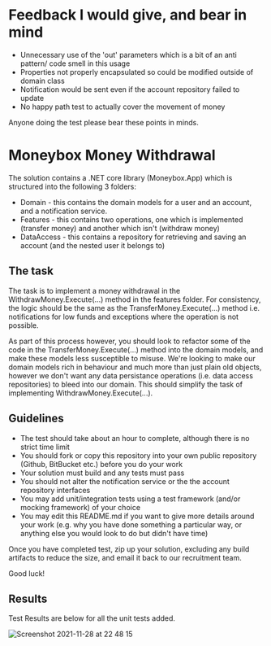 # Feedback I would give, and bear in mind

  *	Unnecessary use of the 'out' parameters which is a bit of an anti pattern/ code smell in this usage
  *	Properties not properly encapsulated so could be modified outside of domain class
  *	Notification would be sent even if the account repository failed to update
  *	No happy path test to actually cover the movement of money


Anyone doing the test please bear these points in minds. 


# Moneybox Money Withdrawal

The solution contains a .NET core library (Moneybox.App) which is structured into the following 3 folders:

* Domain - this contains the domain models for a user and an account, and a notification service.
* Features - this contains two operations, one which is implemented (transfer money) and another which isn't (withdraw money)
* DataAccess - this contains a repository for retrieving and saving an account (and the nested user it belongs to)

## The task

The task is to implement a money withdrawal in the WithdrawMoney.Execute(...) method in the features folder. For consistency, the logic should be the same as the TransferMoney.Execute(...) method i.e. notifications for low funds and exceptions where the operation is not possible. 

As part of this process however, you should look to refactor some of the code in the TransferMoney.Execute(...) method into the domain models, and make these models less susceptible to misuse. We're looking to make our domain models rich in behaviour and much more than just plain old objects, however we don't want any data persistance operations (i.e. data access repositories) to bleed into our domain. This should simplify the task of implementing WithdrawMoney.Execute(...).

## Guidelines

* The test should take about an hour to complete, although there is no strict time limit
* You should fork or copy this repository into your own public repository (Github, BitBucket etc.) before you do your work
* Your solution must build and any tests must pass
* You should not alter the notification service or the the account repository interfaces
* You may add unit/integration tests using a test framework (and/or mocking framework) of your choice
* You may edit this README.md if you want to give more details around your work (e.g. why you have done something a particular way, or anything else you would look to do but didn't have time)

Once you have completed test, zip up your solution, excluding any build artifacts to reduce the size, and email it back to our recruitment team.

Good luck!


## Results

Test Results are below for all the unit tests added. 


![Screenshot 2021-11-28 at 22 48 15](https://user-images.githubusercontent.com/8701702/143789403-8cefc798-64f8-42f8-8b79-b619b1b78a4d.jpg)

